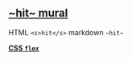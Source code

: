 ## [~hit~ mural](https://webmural.com/shits)

HTML `<s>hit</s>` markdown `~hit~`

[<b>CSS `flex`</b>](hit.css)
